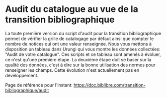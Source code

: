 
# Audit du catalogue au vue de la transition bibliographique

La toute première version du script d'audit pour la transition bibliographique permet de vérifier la grille de catalogage par défaut ainsi que compter le nombre de notices qui ont une valeur renseignée. Nous vous mettons à disposition un tableau dans Urungi qui vous montre les données collectées: "Audit de votre catalogue". Ces scripts et ce tableau sont amenés à évoluer, ce n'est qu'une première étape. La deuxième étape doit se baser sur la qualité des données, c'est à dire sur la bonne utilisation des normes pour renseigner les champs. Cette évolution n'est actuellement pas en développement. 

Page de référence pour l'instant: https://doc.biblibre.com/transition-bibliographique/audit
